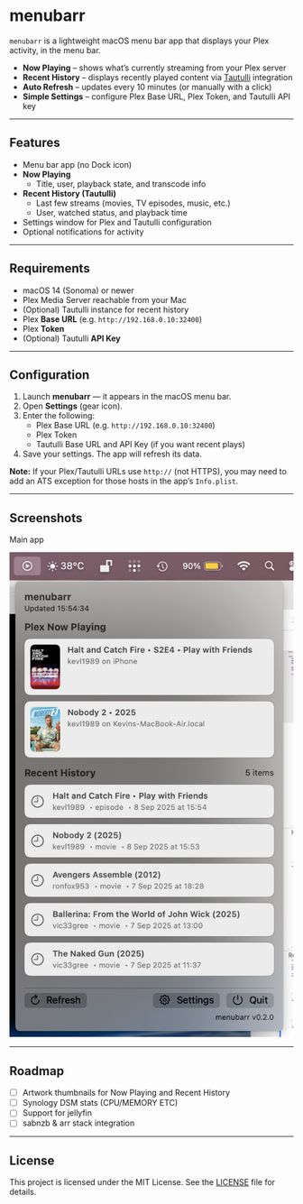 # menubarr

`menubarr` is a lightweight macOS menu bar app that displays your Plex activity, in the menu bar.

- **Now Playing** – shows what’s currently streaming from your Plex server
- **Recent History** – displays recently played content via [Tautulli](https://tautulli.com/) integration
- **Auto Refresh** – updates every 10 minutes (or manually with a click)
- **Simple Settings** – configure Plex Base URL, Plex Token, and Tautulli API key

---

## Features

- Menu bar app (no Dock icon)
- **Now Playing**
  - Title, user, playback state, and transcode info
- **Recent History (Tautulli)**
  - Last few streams (movies, TV episodes, music, etc.)
  - User, watched status, and playback time
- Settings window for Plex and Tautulli configuration
- Optional notifications for activity

---

## Requirements

- macOS 14 (Sonoma) or newer
- Plex Media Server reachable from your Mac
- (Optional) Tautulli instance for recent history
- Plex **Base URL** (e.g. `http://192.168.0.10:32400`)
- Plex **Token**
- (Optional) Tautulli **API Key**

---

## Configuration

1. Launch **menubarr** — it appears in the macOS menu bar.
2. Open **Settings** (gear icon).
3. Enter the following:
   - Plex Base URL (e.g. `http://192.168.0.10:32400`)
   - Plex Token
   - Tautulli Base URL and API Key (if you want recent plays)
4. Save your settings. The app will refresh its data.

**Note:** If your Plex/Tautulli URLs use `http://` (not HTTPS), you may need to add an ATS exception for those hosts in the app’s `Info.plist`.

---

## Screenshots

Main app

![menubarr screenshot](https://raw.githubusercontent.com/kevlake4/menubarr/refs/heads/main/Screenshot%202025-09-08%20at%2015.54.37.png)

---

## Roadmap

- [ ] Artwork thumbnails for Now Playing and Recent History
- [ ] Synology DSM stats (CPU/MEMORY ETC)
- [ ] Support for jellyfin
- [ ] sabnzb & arr stack integration

---

## License

This project is licensed under the MIT License. See the [LICENSE](LICENSE) file for details.
